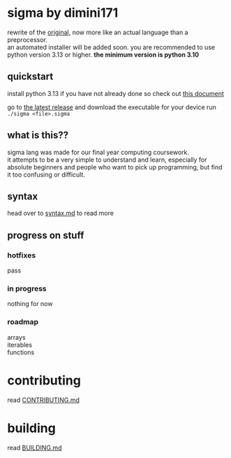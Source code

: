 # sigma by dimini171
rewrite of the [original](https://github.com/dimini171/sigma/tree/v1), now more like an actual language than a preprocessor.  
an automated installer will be added soon.
you are recommended to use python version 3.13 or higher. **the minimum version is python 3.10**

## quickstart
install python 3.13 if you have not already done so
check out [this document](INSTALLPYTHON.md)

go to [the latest release](https://github.com/dimini171/sigma/releases/latest) and download the executable for your device
run `./sigma <file>.sigma`

## what is this??
sigma lang was made for our final year computing coursework.  
it attempts to be a very simple to understand and learn, especially for absolute beginners and people who want to pick up programming, but find it too confusing or difficult.

## syntax
head over to [syntax.md](https://github.com/dimini171/sigma/blob/v2/SYNTAX.md) to read more  

## progress on stuff
### hotfixes
pass  

### in progress
nothing for now  

### roadmap
arrays  
iterables  
functions

# contributing
read [CONTRIBUTING.md](CONTRIBUTING.md)

# building
read [BUILDING.md](BUILDING.md)
